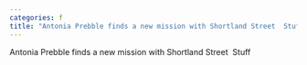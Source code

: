 ```yaml
---
categories: f
title: "Antonia Prebble finds a new mission with Shortland Street  Stuff"
---
```

Antonia Prebble finds a new mission with Shortland Street&nbsp;&nbsp;Stuff
